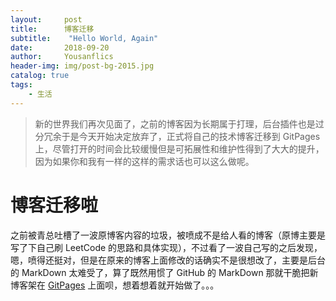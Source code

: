 ```yaml
---
layout:     post
title:      博客迁移
subtitle:    "Hello World, Again"
date:       2018-09-20
author:     Yousanflics
header-img: img/post-bg-2015.jpg
catalog: true
tags:
    - 生活
---
```


> 新的世界我们再次见面了，之前的博客因为长期属于打理，后台插件也是过分冗余于是今天开始决定放弃了，正式将自己的技术博客迁移到 GitPages 上，尽管打开的时间会比较缓慢但是可拓展性和维护性得到了大大的提升，因为如果你和我有一样的这样的需求话也可以这么做呢。

# 博客迁移啦

之前被青总吐槽了一波原博客内容的垃圾，被喷成不是给人看的博客（原博主要是写了下自己刷 LeetCode 的思路和具体实现），不过看了一波自己写的之后发现，嗯，喷得还挺对，但是在原来的博客上面修改的话确实不是很想改了，主要是后台的 MarkDown 太难受了，算了既然用惯了 GitHub 的 MarkDown 那就干脆把新博客架在 [GitPages](https://pages.github.com/) 上面呗，想着想着就开始做了。。。
